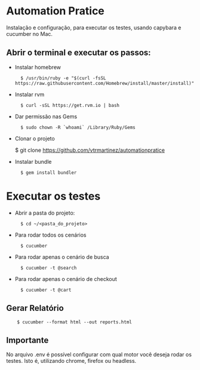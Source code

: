 # Automation Pratice

Instalação e configuração, para executar os testes, usando capybara e cucumber no Mac.

## Abrir o terminal e executar os passos:

* Instalar homebrew

		$ /usr/bin/ruby -e "$(curl -fsSL https://raw.githubusercontent.com/Homebrew/install/master/install)"

* Instalar rvm

		$ curl -sSL https://get.rvm.io | bash

* Dar permissão nas Gems

		$ sudo chown -R `whoami` /Library/Ruby/Gems

* Clonar o projeto

    $ git clone https://github.com/vtrmartinez/automationpratice

* Instalar bundle

		$ gem install bundler


# Executar os testes

* Abrir a pasta do projeto:

	 	$ cd ~/<pasta_do_projeto>


* Para rodar todos os cenários

		$ cucumber 
    
* Para rodar apenas o cenário de busca

		$ cucumber -t @search
    
* Para rodar apenas o cenário de checkout

		$ cucumber -t @cart
		
		
## Gerar Relatório

		$ cucumber --format html --out reports.html	
		
    
## Importante
No arquivo .env é possível configurar com qual motor você deseja rodar os testes. Isto é, utilizando chrome, firefox ou headless.



